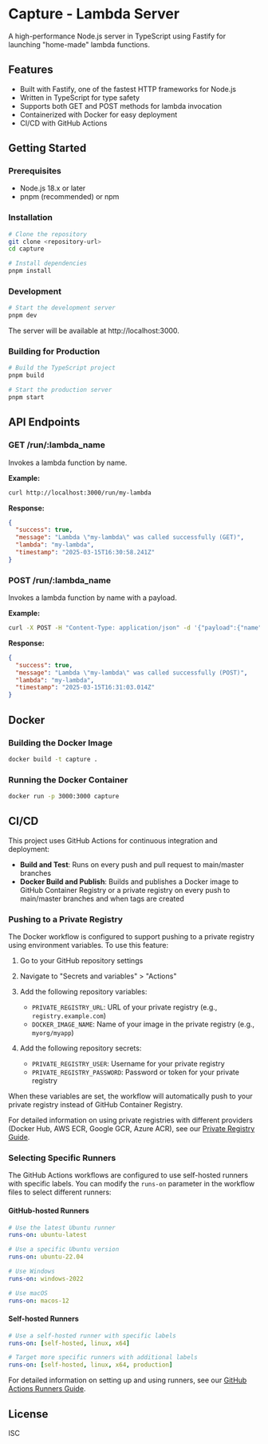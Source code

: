 # Capture - Lambda Server

A high-performance Node.js server in TypeScript using Fastify for launching "home-made" lambda functions.

## Features

- Built with Fastify, one of the fastest HTTP frameworks for Node.js
- Written in TypeScript for type safety
- Supports both GET and POST methods for lambda invocation
- Containerized with Docker for easy deployment
- CI/CD with GitHub Actions

## Getting Started

### Prerequisites

- Node.js 18.x or later
- pnpm (recommended) or npm

### Installation

```bash
# Clone the repository
git clone <repository-url>
cd capture

# Install dependencies
pnpm install
```

### Development

```bash
# Start the development server
pnpm dev
```

The server will be available at http://localhost:3000.

### Building for Production

```bash
# Build the TypeScript project
pnpm build

# Start the production server
pnpm start
```

## API Endpoints

### GET /run/:lambda_name

Invokes a lambda function by name.

**Example:**
```bash
curl http://localhost:3000/run/my-lambda
```

**Response:**
```json
{
  "success": true,
  "message": "Lambda \"my-lambda\" was called successfully (GET)",
  "lambda": "my-lambda",
  "timestamp": "2025-03-15T16:30:58.241Z"
}
```

### POST /run/:lambda_name

Invokes a lambda function by name with a payload.

**Example:**
```bash
curl -X POST -H "Content-Type: application/json" -d '{"payload":{"name":"test-value","count":42}}' http://localhost:3000/run/my-lambda
```

**Response:**
```json
{
  "success": true,
  "message": "Lambda \"my-lambda\" was called successfully (POST)",
  "lambda": "my-lambda",
  "timestamp": "2025-03-15T16:31:03.014Z"
}
```

## Docker

### Building the Docker Image

```bash
docker build -t capture .
```

### Running the Docker Container

```bash
docker run -p 3000:3000 capture
```

## CI/CD

This project uses GitHub Actions for continuous integration and deployment:

- **Build and Test**: Runs on every push and pull request to main/master branches
- **Docker Build and Publish**: Builds and publishes a Docker image to GitHub Container Registry or a private registry on every push to main/master branches and when tags are created

### Pushing to a Private Registry

The Docker workflow is configured to support pushing to a private registry using environment variables. To use this feature:

1. Go to your GitHub repository settings
2. Navigate to "Secrets and variables" > "Actions"
3. Add the following repository variables:
   - `PRIVATE_REGISTRY_URL`: URL of your private registry (e.g., `registry.example.com`)
   - `DOCKER_IMAGE_NAME`: Name of your image in the private registry (e.g., `myorg/myapp`)

4. Add the following repository secrets:
   - `PRIVATE_REGISTRY_USER`: Username for your private registry
   - `PRIVATE_REGISTRY_PASSWORD`: Password or token for your private registry

When these variables are set, the workflow will automatically push to your private registry instead of GitHub Container Registry.

For detailed information on using private registries with different providers (Docker Hub, AWS ECR, Google GCR, Azure ACR), see our [Private Registry Guide](./docs/private-registry.md).

### Selecting Specific Runners

The GitHub Actions workflows are configured to use self-hosted runners with specific labels. You can modify the `runs-on` parameter in the workflow files to select different runners:

#### GitHub-hosted Runners

```yaml
# Use the latest Ubuntu runner
runs-on: ubuntu-latest

# Use a specific Ubuntu version
runs-on: ubuntu-22.04

# Use Windows
runs-on: windows-2022

# Use macOS
runs-on: macos-12
```

#### Self-hosted Runners

```yaml
# Use a self-hosted runner with specific labels
runs-on: [self-hosted, linux, x64]

# Target more specific runners with additional labels
runs-on: [self-hosted, linux, x64, production]
```

For detailed information on setting up and using runners, see our [GitHub Actions Runners Guide](./docs/github-runners.md).

## License

ISC
